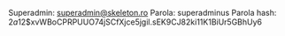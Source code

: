 Superadmin: superadmin@skeleton.ro
Parola: superadminus
Parola hash: $2a$12$xvWBoCPRPUUO74jSCfXjce5jgil.sEK9CJ82ki11K1BiUr5GBhUy6
